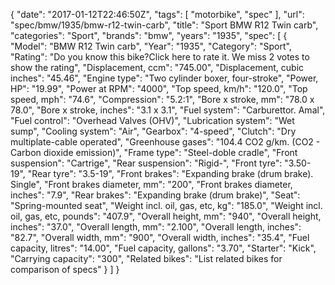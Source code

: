 {
    "date": "2017-01-12T22:46:50Z",
    "tags": [
        "motorbike",
        "spec"
    ],
    "url": "spec\/bmw\/1935\/bmw-r12-twin-carb",
    "title": "Sport BMW R12 Twin carb",
    "categories": "Sport",
    "brands": "bmw",
    "years": "1935",
    "spec": [
        {
            "Model": "BMW R12 Twin carb",
            "Year": "1935",
            "Category": "Sport",
            "Rating": "Do you know this bike?Click here to rate it. We miss 2 votes to show the rating",
            "Displacement, ccm": "745.00",
            "Displacement, cubic inches": "45.46",
            "Engine type": "Two cylinder boxer, four-stroke",
            "Power, HP": "19.99",
            "Power at RPM": "4000",
            "Top speed, km\/h": "120.0",
            "Top speed, mph": "74.6",
            "Compression": "5.2:1",
            "Bore x stroke, mm": "78.0 x 78.0",
            "Bore x stroke, inches": "3.1 x 3.1",
            "Fuel system": "Carburettor. Amal",
            "Fuel control": "Overhead Valves (OHV)",
            "Lubrication system": "Wet sump",
            "Cooling system": "Air",
            "Gearbox": "4-speed",
            "Clutch": "Dry multiplate-cable operated",
            "Greenhouse gases": "104.4 CO2 g\/km. (CO2 - Carbon dioxide emission)",
            "Frame type": "Steel-doble cradle",
            "Front suspension": "Cartrige",
            "Rear suspension": "Rigid-",
            "Front tyre": "3.50-19",
            "Rear tyre": "3.5-19",
            "Front brakes": "Expanding brake (drum brake). Single",
            "Front brakes diameter, mm": "200",
            "Front brakes diameter, inches": "7.9",
            "Rear brakes": "Expanding brake (drum brake)",
            "Seat": "Spring-mounted seat",
            "Weight incl. oil, gas, etc, kg": "185.0",
            "Weight incl. oil, gas, etc, pounds": "407.9",
            "Overall height, mm": "940",
            "Overall height, inches": "37.0",
            "Overall length, mm": "2.100",
            "Overall length, inches": "82.7",
            "Overall width, mm": "900",
            "Overall width, inches": "35.4",
            "Fuel capacity, litres": "14.00",
            "Fuel capacity, gallons": "3.70",
            "Starter": "Kick",
            "Carrying capacity": "300",
            "Related bikes": "List related bikes for comparison of specs"
        }
    ]
}